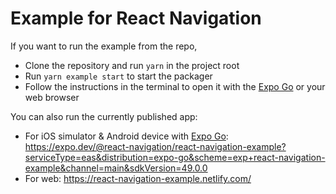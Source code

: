 # Example for React Navigation

If you want to run the example from the repo,

- Clone the repository and run `yarn` in the project root
- Run `yarn example start` to start the packager
- Follow the instructions in the terminal to open it with the [Expo Go](https://expo.dev/client) or your web browser

You can also run the currently published app:

- For iOS simulator & Android device with [Expo Go](https://expo.dev/client): <https://expo.dev/@react-navigation/react-navigation-example?serviceType=eas&distribution=expo-go&scheme=exp+react-navigation-example&channel=main&sdkVersion=49.0.0>
- For web: <https://react-navigation-example.netlify.com/>
